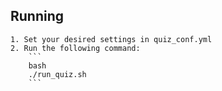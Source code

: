 ## Running
	
	1. Set your desired settings in quiz_conf.yml
	2. Run the following command: 
		```
		bash
		./run_quiz.sh
		```